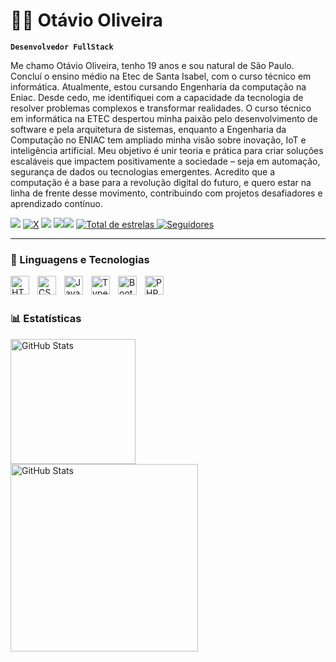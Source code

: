 # 🧑‍💻 Otávio Oliveira

**`Desenvolvedor FullStack`**

Me chamo Otávio Oliveira, tenho 19 anos e sou natural de São Paulo. Concluí o ensino médio na Etec de Santa Isabel, com o curso técnico em informática. Atualmente, estou cursando Engenharia da computação na Eniac. Desde cedo, me identifiquei com a capacidade da tecnologia de resolver problemas complexos e transformar realidades. O curso técnico em informática na ETEC despertou minha paixão pelo desenvolvimento de software e pela arquitetura de sistemas, enquanto a Engenharia da Computação no ENIAC tem ampliado minha visão sobre inovação, IoT e inteligência artificial. Meu objetivo é unir teoria e prática para criar soluções escaláveis que impactem positivamente a sociedade – seja em automação, segurança de dados ou tecnologias emergentes. Acredito que a computação é a base para a revolução digital do futuro, e quero estar na linha de frente desse movimento, contribuindo com projetos desafiadores e aprendizado contínuo.

<p align="left">
 
 <a href="https://www.instagram.com/tavao_oliv/profilecard/?igsh=MTRhcjkzYnN1bGk0Yg==" target="_blank"><img src="https://img.shields.io/badge/-Instagram-%23E4405F?style=for-the-badge&logo=instagram&logoColor=white" target="_blank"></a>
 <a href="https://x.com/OtvioOl58123236?t=_TUwWI3W_ec50cQcd_nBLA&s=08" target="_blank">[![X](https://img.shields.io/badge/X-000?style=for-the-badge&logo=x)](https://x.com/OtvioOl58123236)</a>
 <a href="https://discordapp.com/users/672904774949142557" target="_blank"><img src="https://img.shields.io/badge/Discord-7289DA?style=for-the-badge&logo=discord&logoColor=white" target="_blank"></a> 
 <a href = "mailto:206892023@eniac.edu.br"><img src="https://img.shields.io/badge/-Gmail-%23333?style=for-the-badge&logo=gmail&logoColor=white" target="_blank"></a><a href="https://www.linkedin.com/in/ot%C3%A1vio-oliveira-b9b269267?utm_source=share&utm_campaign=share_via&utm_content=profile&utm_medium=android_app" target="_blank"><img src="https://img.shields.io/badge/-LinkedIn-%230077B5?style=for-the-badge&logo=linkedin&logoColor=white" target="_blank"></a> 
 <a href="https://github.com/Otavio-2507?tab=repositories&sort=stargazers">
        <img 
            alt="Total de estrelas" 
            title="Total de estrelas GitHub" 
            src="https://custom-icon-badges.demolab.com/github/stars/Otavio-2507?color=55960c&style=for-the-badge&labelColor=488207&logo=star&label=estrelas"/>
 </a>
 <a href="https://github.com/Otavio-2507?followers">
        <img 
            alt="Seguidores" 
            title="Me siga no GitHub" 
            src="https://custom-icon-badges.demolab.com/github/followers/Otavio-2507?color=236ad3&labelColor=1155ba&style=for-the-badge&logo=github&label=Seguidores&logoColor=white"/>
 </a>
</p>

---

### 🤖 Linguagens e Tecnologias

<img 
    align="left" 
    alt="HTML"
    title="HTML" 
    width="30px" 
    style="padding-right: 10px;" 
    src="https://cdn.jsdelivr.net/gh/devicons/devicon@latest/icons/html5/html5-original.svg" 
/>
<img 
    align="left" 
    alt="CSS" 
    title="CSS"
    width="30px" 
    style="padding-right: 10px;" 
    src="https://cdn.jsdelivr.net/gh/devicons/devicon@latest/icons/css3/css3-original.svg" 
/>
<img 
    align="left" 
    alt="JavaScript" 
    title="JavaScript"
    width="30px" 
    style="padding-right: 10px;" 
    src="https://cdn.jsdelivr.net/gh/devicons/devicon@latest/icons/javascript/javascript-original.svg" 
/>
<img 
    align="left" 
    alt="TypeScript"
    title="TypeScript" 
    width="30px" 
    style="padding-right: 10px;" 
    src="https://cdn.jsdelivr.net/gh/devicons/devicon@latest/icons/typescript/typescript-original.svg" 
/>
<img 
    align="left" 
    alt="Bootstrap"
    title="Bootstrap" 
    width="30px" 
    style="padding-right: 10px;" 
    src="https://cdn.jsdelivr.net/gh/devicons/devicon@latest/icons/bootstrap/bootstrap-original.svg" 
/>
<img 
    align="left" 
    alt="PHP" 
    title="PHP"
    width="30px" 
    style="padding-right: 10px;" 
    src="https://cdn.jsdelivr.net/gh/devicons/devicon@latest/icons/php/php-original.svg" 
/>
<br/>
<br/>

### 📊 Estatísticas

<p>
  <img 
    align="left" 
    alt="GitHub Stats" 
    height="200" 
    style="padding-right: 10px;" 
    src="https://github-readme-stats.vercel.app/api?username=Otavio-2507&show_icons=true&theme=tokyonight&include_all_commits=true&locale=pt-br" 
  />

<img 
    align="left" 
    alt="GitHub Stats" 
    height="300" 
    src="https://github-readme-stats.vercel.app/api/top-langs/?username=Otavio-2507&theme=tokyonight&layout=compact&custom_title=Tecnologias&langs_count=9" 
  />

</p>
